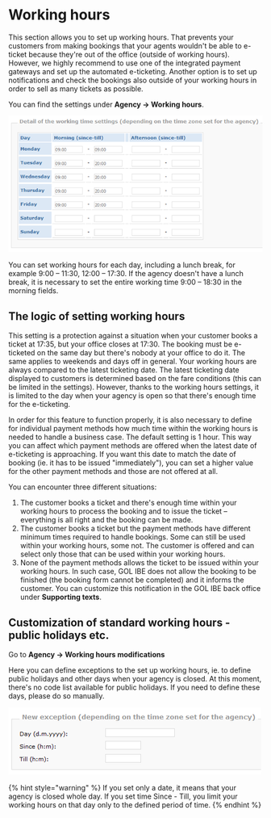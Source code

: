 # Working hours

This section allows you to set up working hours. That prevents your customers from making bookings that your agents wouldn't be able to e-ticket because they're out of the office \(outside of working hours\). However, we highly recommend to use one of the integrated payment gateways and set up the automated e-ticketing. Another option is to set up notifications and check the bookings also outside of your working hours in order to sell as many tickets as possible.

You can find the settings under **Agency -&gt; Working hours**.

![](../.gitbook/assets/image%20%2825%29.png)

You can set working hours for each day, including a lunch break, for example 9:00 – 11:30, 12:00 – 17:30. If the agency doesn't have a lunch break, it is necessary to set the entire working time 9:00 – 18:30 in the morning fields.

## The logic of setting working hours

This setting is a protection against a situation when your customer books a ticket at 17:35, but your office closes at 17:30. The booking must be e-ticketed on the same day but there's nobody at your office to do it. The same applies to weekends and days off in general. Your working hours are always compared to the latest ticketing date. The latest ticketing date displayed to customers is determined based on the fare conditions \(this can be limited in the settings\). However, thanks to the working hours settings, it is limited to the day when your agency is open so that there's enough time for the e-ticketing.

In order for this feature to function properly, it is also necessary to define for individual payment methods how much time within the working hours is needed to handle a business case. The default setting is 1 hour. This way you can affect which payment methods are offered when the latest date of e-ticketing is approaching. If you want this date to match the date of booking \(ie. it has to be issued "immediately"\), you can set a higher value for the other payment methods and those are not offered at all.

You can encounter three different situations:

1. The customer books a ticket and there's enough time within your working hours to process the booking and to issue the ticket – everything is all right and the booking can be made.
2. The customer books a ticket but the payment methods have different minimum times required to handle bookings. Some can still be used within your working hours, some not. The customer is offered and can select only those that can be used within your working hours.
3. None of the payment methods allows the ticket to be issued within your working hours. In such case, GOL IBE does not allow the booking to be finished \(the booking form cannot be completed\) and it informs the customer. You can customize this notification in the GOL IBE back office under **Supporting texts**.

## Customization of standard working hours - public holidays etc.

Go to **Agency -&gt; Working hours modifications**

Here you can define exceptions to the set up working hours, ie. to define public holidays and other days when your agency is closed. At this moment, there's no code list available for public holidays. If you need to define these days, please do so manually.

![](../.gitbook/assets/image%20%2839%29.png)

{% hint style="warning" %}
If you set only a date, it means that your agency is closed whole day. If you set time Since - Till, you limit your working hours on that day only to the defined period of time.
{% endhint %}

